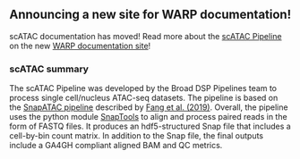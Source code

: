 
## Announcing a new site for WARP documentation!

scATAC documentation has moved! Read more about the [scATAC Pipeline](https://broadinstitute.github.io/warp/docs/Pipelines/Single_Cell_ATAC_Seq_Pipeline/README) on the new [WARP documentation site](https://broadinstitute.github.io/warp/)!

### scATAC summary


The scATAC Pipeline was developed by the Broad DSP Pipelines team to process single cell/nucleus ATAC-seq datasets. The pipeline is based on the [SnapATAC pipeline](https://github.com/r3fang/SnapATAC) described by [Fang et al. (2019)](https://www.biorxiv.org/content/10.1101/615179v2.full). Overall, the pipeline uses the python module [SnapTools](https://github.com/r3fang/SnapTools) to align and process paired reads in the form of FASTQ files. It produces an hdf5-structured Snap file that includes a cell-by-bin count matrix. In addition to the Snap file, the final outputs include a GA4GH compliant aligned BAM and QC metrics.
